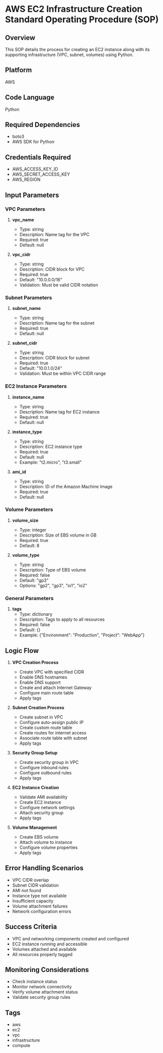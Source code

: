 # AWS EC2 Infrastructure Creation Standard Operating Procedure (SOP)

## Overview
This SOP details the process for creating an EC2 instance along with its supporting infrastructure (VPC, subnet, volumes) using Python.

## Platform
AWS

## Code Language
Python

## Required Dependencies
- boto3
- AWS SDK for Python

## Credentials Required
- AWS_ACCESS_KEY_ID
- AWS_SECRET_ACCESS_KEY
- AWS_REGION

## Input Parameters

### VPC Parameters
1. **vpc_name**
   - Type: string
   - Description: Name tag for the VPC
   - Required: true
   - Default: null

2. **vpc_cidr**
   - Type: string
   - Description: CIDR block for VPC
   - Required: true
   - Default: "10.0.0.0/16"
   - Validation: Must be valid CIDR notation

### Subnet Parameters
1. **subnet_name**
   - Type: string
   - Description: Name tag for the subnet
   - Required: true
   - Default: null

2. **subnet_cidr**
   - Type: string
   - Description: CIDR block for subnet
   - Required: true
   - Default: "10.0.1.0/24"
   - Validation: Must be within VPC CIDR range

### EC2 Instance Parameters
1. **instance_name**
   - Type: string
   - Description: Name tag for EC2 instance
   - Required: true
   - Default: null

2. **instance_type**
   - Type: string
   - Description: EC2 instance type
   - Required: true
   - Default: null
   - Example: "t2.micro", "t3.small"

3. **ami_id**
   - Type: string
   - Description: ID of the Amazon Machine Image
   - Required: true
   - Default: null

### Volume Parameters
1. **volume_size**
   - Type: integer
   - Description: Size of EBS volume in GB
   - Required: true
   - Default: 8

2. **volume_type**
   - Type: string
   - Description: Type of EBS volume
   - Required: false
   - Default: "gp3"
   - Options: "gp2", "gp3", "io1", "io2"

### General Parameters
1. **tags**
   - Type: dictionary
   - Description: Tags to apply to all resources
   - Required: false
   - Default: {}
   - Example: {"Environment": "Production", "Project": "WebApp"}

## Logic Flow

1. **VPC Creation Process**
   - Create VPC with specified CIDR
   - Enable DNS hostnames
   - Enable DNS support
   - Create and attach Internet Gateway
   - Configure main route table
   - Apply tags

2. **Subnet Creation Process**
   - Create subnet in VPC
   - Configure auto-assign public IP
   - Create custom route table
   - Create routes for internet access
   - Associate route table with subnet
   - Apply tags

3. **Security Group Setup**
   - Create security group in VPC
   - Configure inbound rules
   - Configure outbound rules
   - Apply tags

4. **EC2 Instance Creation**
   - Validate AMI availability
   - Create EC2 instance
   - Configure network settings
   - Attach security group
   - Apply tags

5. **Volume Management**
   - Create EBS volume
   - Attach volume to instance
   - Configure volume properties
   - Apply tags

## Error Handling Scenarios
- VPC CIDR overlap
- Subnet CIDR validation
- AMI not found
- Instance type not available
- Insufficient capacity
- Volume attachment failures
- Network configuration errors

## Success Criteria
- VPC and networking components created and configured
- EC2 instance running and accessible
- Volumes attached and available
- All resources properly tagged

## Monitoring Considerations
- Check instance status
- Monitor network connectivity
- Verify volume attachment status
- Validate security group rules

## Tags
- aws
- ec2
- vpc
- infrastructure
- compute
